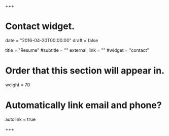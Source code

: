 +++
# Contact widget.

date = "2016-04-20T00:00:00"
draft = false

title = "Resume"
#subtitle = ""
external_link = ""
#widget = "contact"

# Order that this section will appear in.
weight = 70

# Automatically link email and phone?
autolink = true

+++

